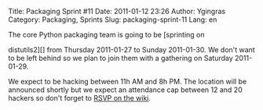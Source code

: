 Title: Packaging Sprint #11
Date: 2011-01-12 23:26
Author: Ygingras
Category: Packaging, Sprints
Slug: packaging-sprint-11
Lang: en

<!--:en-->The core Python packaging team is going to be [sprinting on
distutils2][] from Thursday 2011-01-27 to Sunday 2011-01-30. We don't
want to be left behind so we plan to join them with a gathering on
Saturday 2011-01-29.

We expect to be hacking between 11h AM and 8h PM. The location will be
announced shortly but we expect an attendance cap between 12 and 20
hackers so don't forget to [RSVP on the wiki][].<!--:-->

  [sprinting on distutils2]: http://tarekziade.wordpress.com/2011/01/11/distutils2-sprint/
  [RSVP on the wiki]: http://wiki.montrealpython.org/index.php/Packaging_no.11

